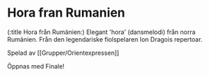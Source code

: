 # Hora fran Rumanien

(:title Hora från Rumänien:)
Elegant 'hora' (dansmelodi) från norra Rumänien. Från den legendariske fiolspelaren Ion Dragois repertoar.

Spelad av [[Grupper/Orientexpressen]]

Öppnas med Finale!


